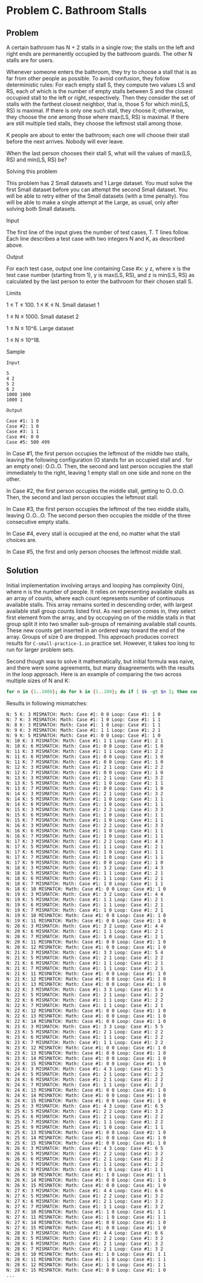 # Problem C. Bathroom Stalls

## Problem

A certain bathroom has N + 2 stalls in a single row; the stalls on the left and right ends are permanently occupied by the bathroom guards. The other N stalls are for users.

Whenever someone enters the bathroom, they try to choose a stall that is as far from other people as possible. To avoid confusion, they follow deterministic rules: For each empty stall S, they compute two values LS and RS, each of which is the number of empty stalls between S and the closest occupied stall to the left or right, respectively. Then they consider the set of stalls with the farthest closest neighbor, that is, those S for which min(LS, RS) is maximal. If there is only one such stall, they choose it; otherwise, they choose the one among those where max(LS, RS) is maximal. If there are still multiple tied stalls, they choose the leftmost stall among those.

K people are about to enter the bathroom; each one will choose their stall before the next arrives. Nobody will ever leave.

When the last person chooses their stall S, what will the values of max(LS, RS) and min(LS, RS) be?

Solving this problem

This problem has 2 Small datasets and 1 Large dataset. You must solve the first Small dataset before you can attempt the second Small dataset. You will be able to retry either of the Small datasets (with a time penalty). You will be able to make a single attempt at the Large, as usual, only after solving both Small datasets.

Input

The first line of the input gives the number of test cases, T. T lines follow. Each line describes a test case with two integers N and K, as described above.

Output

For each test case, output one line containing Case #x: y z, where x is the test case number (starting from 1), y is max(LS, RS), and z is min(LS, RS) as calculated by the last person to enter the bathroom for their chosen stall S.

Limits

1 ≤ T ≤ 100.
1 ≤ K ≤ N.
Small dataset 1

1 ≤ N ≤ 1000.
Small dataset 2

1 ≤ N ≤ 10^6.
Large dataset

1 ≤ N ≤ 10^18.


Sample

```text
Input

5
4 2
5 2
6 2
1000 1000
1000 1

Output

Case #1: 1 0
Case #2: 1 0
Case #3: 1 1
Case #4: 0 0
Case #5: 500 499
```

In Case #1, the first person occupies the leftmost of the middle two stalls, leaving the following configuration (O stands for an occupied stall and . for an empty one): O.O..O. Then, the second and last person occupies the stall immediately to the right, leaving 1 empty stall on one side and none on the other.

In Case #2, the first person occupies the middle stall, getting to O..O..O. Then, the second and last person occupies the leftmost stall.

In Case #3, the first person occupies the leftmost of the two middle stalls, leaving O..O...O. The second person then occupies the middle of the three consecutive empty stalls.

In Case #4, every stall is occupied at the end, no matter what the stall choices are.

In Case #5, the first and only person chooses the leftmost middle stall.


## Solution

Initial implementation involving arrays and looping has complexity O(n), where n is the number of people.  It relies on representing available stalls as an array of counts, where each count represents number of continuous available stalls.  This array remains sorted in descending order, with largest available stall group counts listed first.  As next person comes in, they select first element from the array, and by occupying on of the middle stalls in that group split it into two smaller sub-groups of remaining available stall counts.  These new counts get inserted in an ordered way toward the end of the array.  Groups of size 0 are dropped.  This approach produces correct results for `C-small-practice-1.in` practice set.  However, it takes too long to run for larger problem sets.

Second though was to solve it mathematically, but initial formula was naive, and there were some agreements, but many disagreements with the results in the loop approach.  Here is an example of comparing the two across multiple sizes of N and K:

```bash
for n in {1..1000}; do for k in {1..100}; do if [ $k -gt $n ]; then continue; fi; mathResult=`echo -ne "1\n$n $k" | node c.js --solver math`; loopResult=`echo -ne "1\n$n $k" | node c.js --solver loop`; if [ "${mathResult}" != "${loopResult}" ]; then echo "N: $n K: $k MISMATCH: Math: $mathResult Loop: $loopResult"; fi;  done; done
```

Results in following mismatches:

```
N: 5 K: 3 MISMATCH: Math: Case #1: 0 0 Loop: Case #1: 1 0
N: 7 K: 3 MISMATCH: Math: Case #1: 1 0 Loop: Case #1: 1 1
N: 8 K: 3 MISMATCH: Math: Case #1: 1 0 Loop: Case #1: 1 1
N: 9 K: 3 MISMATCH: Math: Case #1: 1 1 Loop: Case #1: 2 1
N: 9 K: 5 MISMATCH: Math: Case #1: 0 0 Loop: Case #1: 1 0
N: 10 K: 3 MISMATCH: Math: Case #1: 1 1 Loop: Case #1: 2 1
N: 10 K: 6 MISMATCH: Math: Case #1: 0 0 Loop: Case #1: 1 0
N: 11 K: 3 MISMATCH: Math: Case #1: 1 1 Loop: Case #1: 2 2
N: 11 K: 6 MISMATCH: Math: Case #1: 0 0 Loop: Case #1: 1 0
N: 11 K: 7 MISMATCH: Math: Case #1: 0 0 Loop: Case #1: 1 0
N: 12 K: 3 MISMATCH: Math: Case #1: 2 1 Loop: Case #1: 2 2
N: 12 K: 7 MISMATCH: Math: Case #1: 0 0 Loop: Case #1: 1 0
N: 13 K: 3 MISMATCH: Math: Case #1: 2 1 Loop: Case #1: 3 2
N: 13 K: 5 MISMATCH: Math: Case #1: 1 0 Loop: Case #1: 1 1
N: 13 K: 7 MISMATCH: Math: Case #1: 0 0 Loop: Case #1: 1 0
N: 14 K: 3 MISMATCH: Math: Case #1: 2 1 Loop: Case #1: 3 2
N: 14 K: 5 MISMATCH: Math: Case #1: 1 0 Loop: Case #1: 1 1
N: 14 K: 6 MISMATCH: Math: Case #1: 1 0 Loop: Case #1: 1 1
N: 15 K: 3 MISMATCH: Math: Case #1: 2 2 Loop: Case #1: 3 3
N: 15 K: 6 MISMATCH: Math: Case #1: 1 0 Loop: Case #1: 1 1
N: 15 K: 7 MISMATCH: Math: Case #1: 1 0 Loop: Case #1: 1 1
N: 16 K: 3 MISMATCH: Math: Case #1: 2 2 Loop: Case #1: 3 3
N: 16 K: 6 MISMATCH: Math: Case #1: 1 0 Loop: Case #1: 1 1
N: 16 K: 7 MISMATCH: Math: Case #1: 1 0 Loop: Case #1: 1 1
N: 17 K: 3 MISMATCH: Math: Case #1: 2 2 Loop: Case #1: 4 3
N: 17 K: 5 MISMATCH: Math: Case #1: 1 1 Loop: Case #1: 2 1
N: 17 K: 6 MISMATCH: Math: Case #1: 1 0 Loop: Case #1: 1 1
N: 17 K: 7 MISMATCH: Math: Case #1: 1 0 Loop: Case #1: 1 1
N: 17 K: 9 MISMATCH: Math: Case #1: 0 0 Loop: Case #1: 1 0
N: 18 K: 3 MISMATCH: Math: Case #1: 3 2 Loop: Case #1: 4 3
N: 18 K: 5 MISMATCH: Math: Case #1: 1 1 Loop: Case #1: 2 1
N: 18 K: 6 MISMATCH: Math: Case #1: 1 1 Loop: Case #1: 2 1
N: 18 K: 7 MISMATCH: Math: Case #1: 1 0 Loop: Case #1: 1 1
N: 18 K: 10 MISMATCH: Math: Case #1: 0 0 Loop: Case #1: 1 0
N: 19 K: 3 MISMATCH: Math: Case #1: 3 2 Loop: Case #1: 4 4
N: 19 K: 5 MISMATCH: Math: Case #1: 1 1 Loop: Case #1: 2 1
N: 19 K: 6 MISMATCH: Math: Case #1: 1 1 Loop: Case #1: 2 1
N: 19 K: 7 MISMATCH: Math: Case #1: 1 0 Loop: Case #1: 2 1
N: 19 K: 10 MISMATCH: Math: Case #1: 0 0 Loop: Case #1: 1 0
N: 19 K: 11 MISMATCH: Math: Case #1: 0 0 Loop: Case #1: 1 0
N: 20 K: 3 MISMATCH: Math: Case #1: 3 2 Loop: Case #1: 4 4
N: 20 K: 6 MISMATCH: Math: Case #1: 1 1 Loop: Case #1: 2 1
N: 20 K: 7 MISMATCH: Math: Case #1: 1 0 Loop: Case #1: 2 1
N: 20 K: 11 MISMATCH: Math: Case #1: 0 0 Loop: Case #1: 1 0
N: 20 K: 12 MISMATCH: Math: Case #1: 0 0 Loop: Case #1: 1 0
N: 21 K: 3 MISMATCH: Math: Case #1: 3 3 Loop: Case #1: 5 4
N: 21 K: 5 MISMATCH: Math: Case #1: 2 1 Loop: Case #1: 2 2
N: 21 K: 6 MISMATCH: Math: Case #1: 1 1 Loop: Case #1: 2 1
N: 21 K: 7 MISMATCH: Math: Case #1: 1 1 Loop: Case #1: 2 1
N: 21 K: 11 MISMATCH: Math: Case #1: 0 0 Loop: Case #1: 1 0
N: 21 K: 12 MISMATCH: Math: Case #1: 0 0 Loop: Case #1: 1 0
N: 21 K: 13 MISMATCH: Math: Case #1: 0 0 Loop: Case #1: 1 0
N: 22 K: 3 MISMATCH: Math: Case #1: 3 3 Loop: Case #1: 5 4
N: 22 K: 5 MISMATCH: Math: Case #1: 2 1 Loop: Case #1: 2 2
N: 22 K: 6 MISMATCH: Math: Case #1: 1 1 Loop: Case #1: 2 2
N: 22 K: 7 MISMATCH: Math: Case #1: 1 1 Loop: Case #1: 2 1
N: 22 K: 12 MISMATCH: Math: Case #1: 0 0 Loop: Case #1: 1 0
N: 22 K: 13 MISMATCH: Math: Case #1: 0 0 Loop: Case #1: 1 0
N: 22 K: 14 MISMATCH: Math: Case #1: 0 0 Loop: Case #1: 1 0
N: 23 K: 3 MISMATCH: Math: Case #1: 3 3 Loop: Case #1: 5 5
N: 23 K: 5 MISMATCH: Math: Case #1: 2 1 Loop: Case #1: 2 2
N: 23 K: 6 MISMATCH: Math: Case #1: 1 1 Loop: Case #1: 2 2
N: 23 K: 7 MISMATCH: Math: Case #1: 1 1 Loop: Case #1: 2 2
N: 23 K: 12 MISMATCH: Math: Case #1: 0 0 Loop: Case #1: 1 0
N: 23 K: 13 MISMATCH: Math: Case #1: 0 0 Loop: Case #1: 1 0
N: 23 K: 14 MISMATCH: Math: Case #1: 0 0 Loop: Case #1: 1 0
N: 23 K: 15 MISMATCH: Math: Case #1: 0 0 Loop: Case #1: 1 0
N: 24 K: 3 MISMATCH: Math: Case #1: 4 3 Loop: Case #1: 5 5
N: 24 K: 5 MISMATCH: Math: Case #1: 2 1 Loop: Case #1: 2 2
N: 24 K: 6 MISMATCH: Math: Case #1: 2 1 Loop: Case #1: 2 2
N: 24 K: 7 MISMATCH: Math: Case #1: 1 1 Loop: Case #1: 2 2
N: 24 K: 13 MISMATCH: Math: Case #1: 0 0 Loop: Case #1: 1 0
N: 24 K: 14 MISMATCH: Math: Case #1: 0 0 Loop: Case #1: 1 0
N: 24 K: 15 MISMATCH: Math: Case #1: 0 0 Loop: Case #1: 1 0
N: 25 K: 3 MISMATCH: Math: Case #1: 4 3 Loop: Case #1: 6 5
N: 25 K: 5 MISMATCH: Math: Case #1: 2 2 Loop: Case #1: 3 2
N: 25 K: 6 MISMATCH: Math: Case #1: 2 1 Loop: Case #1: 2 2
N: 25 K: 7 MISMATCH: Math: Case #1: 1 1 Loop: Case #1: 2 2
N: 25 K: 9 MISMATCH: Math: Case #1: 1 0 Loop: Case #1: 1 1
N: 25 K: 13 MISMATCH: Math: Case #1: 0 0 Loop: Case #1: 1 0
N: 25 K: 14 MISMATCH: Math: Case #1: 0 0 Loop: Case #1: 1 0
N: 25 K: 15 MISMATCH: Math: Case #1: 0 0 Loop: Case #1: 1 0
N: 26 K: 3 MISMATCH: Math: Case #1: 4 3 Loop: Case #1: 6 5
N: 26 K: 5 MISMATCH: Math: Case #1: 2 2 Loop: Case #1: 3 2
N: 26 K: 6 MISMATCH: Math: Case #1: 2 1 Loop: Case #1: 3 2
N: 26 K: 7 MISMATCH: Math: Case #1: 1 1 Loop: Case #1: 2 2
N: 26 K: 9 MISMATCH: Math: Case #1: 1 0 Loop: Case #1: 1 1
N: 26 K: 10 MISMATCH: Math: Case #1: 1 0 Loop: Case #1: 1 1
N: 26 K: 14 MISMATCH: Math: Case #1: 0 0 Loop: Case #1: 1 0
N: 26 K: 15 MISMATCH: Math: Case #1: 0 0 Loop: Case #1: 1 0
N: 27 K: 3 MISMATCH: Math: Case #1: 4 4 Loop: Case #1: 6 6
N: 27 K: 5 MISMATCH: Math: Case #1: 2 2 Loop: Case #1: 3 2
N: 27 K: 6 MISMATCH: Math: Case #1: 2 1 Loop: Case #1: 3 2
N: 27 K: 7 MISMATCH: Math: Case #1: 1 1 Loop: Case #1: 3 2
N: 27 K: 10 MISMATCH: Math: Case #1: 1 0 Loop: Case #1: 1 1
N: 27 K: 11 MISMATCH: Math: Case #1: 1 0 Loop: Case #1: 1 1
N: 27 K: 14 MISMATCH: Math: Case #1: 0 0 Loop: Case #1: 1 0
N: 27 K: 15 MISMATCH: Math: Case #1: 0 0 Loop: Case #1: 1 0
N: 28 K: 3 MISMATCH: Math: Case #1: 4 4 Loop: Case #1: 6 6
N: 28 K: 5 MISMATCH: Math: Case #1: 2 2 Loop: Case #1: 3 2
N: 28 K: 6 MISMATCH: Math: Case #1: 2 1 Loop: Case #1: 3 2
N: 28 K: 7 MISMATCH: Math: Case #1: 2 1 Loop: Case #1: 3 2
N: 28 K: 10 MISMATCH: Math: Case #1: 1 0 Loop: Case #1: 1 1
N: 28 K: 11 MISMATCH: Math: Case #1: 1 0 Loop: Case #1: 1 1
N: 28 K: 12 MISMATCH: Math: Case #1: 1 0 Loop: Case #1: 1 1
N: 28 K: 15 MISMATCH: Math: Case #1: 0 0 Loop: Case #1: 1 0
...
```
